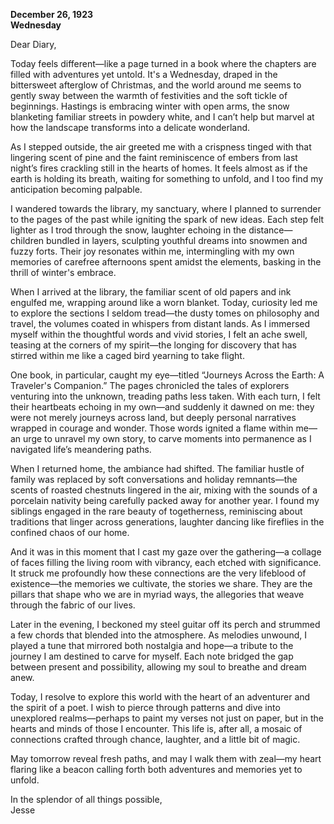 
**December 26, 1923**  
**Wednesday**  

Dear Diary,  

Today feels different—like a page turned in a book where the chapters are filled with adventures yet untold. It's a Wednesday, draped in the bittersweet afterglow of Christmas, and the world around me seems to gently sway between the warmth of festivities and the soft tickle of beginnings. Hastings is embracing winter with open arms, the snow blanketing familiar streets in powdery white, and I can’t help but marvel at how the landscape transforms into a delicate wonderland. 

As I stepped outside, the air greeted me with a crispness tinged with that lingering scent of pine and the faint reminiscence of embers from last night’s fires crackling still in the hearts of homes. It feels almost as if the earth is holding its breath, waiting for something to unfold, and I too find my anticipation becoming palpable. 

I wandered towards the library, my sanctuary, where I planned to surrender to the pages of the past while igniting the spark of new ideas. Each step felt lighter as I trod through the snow, laughter echoing in the distance—children bundled in layers, sculpting youthful dreams into snowmen and fuzzy forts. Their joy resonates within me, intermingling with my own memories of carefree afternoons spent amidst the elements, basking in the thrill of winter's embrace.

When I arrived at the library, the familiar scent of old papers and ink engulfed me, wrapping around like a worn blanket. Today, curiosity led me to explore the sections I seldom tread—the dusty tomes on philosophy and travel, the volumes coated in whispers from distant lands. As I immersed myself within the thoughtful words and vivid stories, I felt an ache swell, teasing at the corners of my spirit—the longing for discovery that has stirred within me like a caged bird yearning to take flight.

One book, in particular, caught my eye—titled “Journeys Across the Earth: A Traveler's Companion.” The pages chronicled the tales of explorers venturing into the unknown, treading paths less taken. With each turn, I felt their heartbeats echoing in my own—and suddenly it dawned on me: they were not merely journeys across land, but deeply personal narratives wrapped in courage and wonder. Those words ignited a flame within me—an urge to unravel my own story, to carve moments into permanence as I navigated life’s meandering paths.

When I returned home, the ambiance had shifted. The familiar hustle of family was replaced by soft conversations and holiday remnants—the scents of roasted chestnuts lingered in the air, mixing with the sounds of a porcelain nativity being carefully packed away for another year. I found my siblings engaged in the rare beauty of togetherness, reminiscing about traditions that linger across generations, laughter dancing like fireflies in the confined chaos of our home. 

And it was in this moment that I cast my gaze over the gathering—a collage of faces filling the living room with vibrancy, each etched with significance. It struck me profoundly how these connections are the very lifeblood of existence—the memories we cultivate, the stories we share. They are the pillars that shape who we are in myriad ways, the allegories that weave through the fabric of our lives.

Later in the evening, I beckoned my steel guitar off its perch and strummed a few chords that blended into the atmosphere. As melodies unwound, I played a tune that mirrored both nostalgia and hope—a tribute to the journey I am destined to carve for myself. Each note bridged the gap between present and possibility, allowing my soul to breathe and dream anew. 

Today, I resolve to explore this world with the heart of an adventurer and the spirit of a poet. I wish to pierce through patterns and dive into unexplored realms—perhaps to paint my verses not just on paper, but in the hearts and minds of those I encounter. This life is, after all, a mosaic of connections crafted through chance, laughter, and a little bit of magic.

May tomorrow reveal fresh paths, and may I walk them with zeal—my heart flaring like a beacon calling forth both adventures and memories yet to unfold. 

In the splendor of all things possible,  
Jesse
